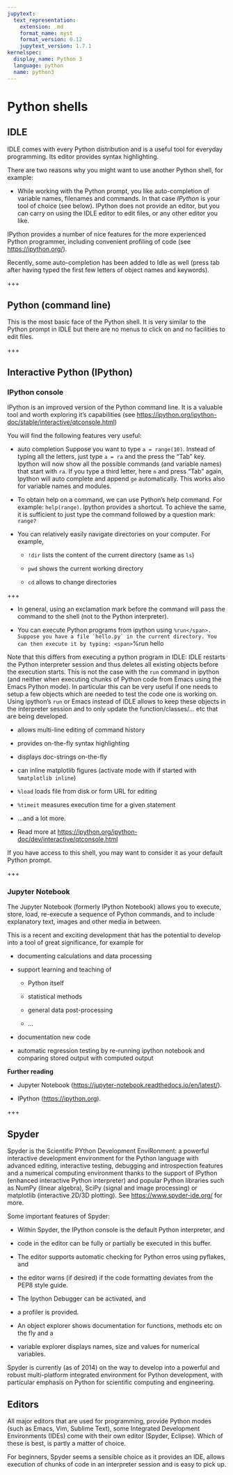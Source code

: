 ```yaml
---
jupytext:
  text_representation:
    extension: .md
    format_name: myst
    format_version: 0.12
    jupytext_version: 1.7.1
kernelspec:
  display_name: Python 3
  language: python
  name: python3
---
```


# Python shells

## IDLE

IDLE comes with every Python distribution and is a useful tool for everyday programming. Its editor provides syntax highlighting.

There are two reasons why you might want to use another Python shell, for example:

-   While working with the Python prompt, you like auto-completion of variable names, filenames and commands. In that case *IPython* is your tool of choice (see below). IPython does not provide an editor, but you can carry on using the IDLE editor to edit files, or any other editor you like.

IPython provides a number of nice features for the more experienced Python programmer, including convenient profiling of code (see <https://ipython.org/>).

Recently, some auto-completion has been added to Idle as well (press tab after having typed the first few letters of object names and keywords).

+++

## Python (command line)

This is the most basic face of the Python shell. It is very similar to the Python prompt in IDLE but there are no menus to click on and no facilities to edit files.

+++

## Interactive Python (IPython)

### IPython console

IPython is an improved version of the Python command line. It is a valuable tool and worth exploring it’s capabilities (see <https://ipython.org/ipython-doc/stable/interactive/qtconsole.html>)

You will find the following features very useful:

-   auto completion
    Suppose you want to type <span>`a = range(10)`</span>. Instead of typing all the letters, just type <span>`a = ra`</span> and the press the “Tab” key. Ipython will now show all the possible commands (and variable names) that start with <span>`ra`</span>. If you type a third letter, here <span>`n`</span> and press “Tab” again, Ipython will auto complete and append <span>`ge`</span> automatically.
    This works also for variable names and modules.

-   To obtain help on a command, we can use Python’s help command. For example: <span>`help(range)`</span>. Ipython provides a shortcut. To achieve the same, it is sufficient to just type the command followed by a question mark: <span>`range?`</span>

-   You can relatively easily navigate directories on your computer. For example,

    -   <span>`!dir`</span> lists the content of the current directory (same as <span>`ls`</span>)

    -   <span>`pwd`</span> shows the current working directory

    -   <span>`cd`</span> allows to change directories

+++

- In general, using an exclamation mark before the command will pass the command to the shell (not to the Python interpreter).

-   You can execute Python programs from ipython using <span>``%run</span>. Suppose you have a file `hello.py` in the current directory. You can then execute it by typing: <span>``%run hello</span>

   Note that this differs from executing a python program in IDLE: IDLE restarts the Python interpreter session and thus deletes all existing objects before the execution starts. This is not the case with the <span>`run`</span> command in ipython (and neither when executing chunks of Python code from Emacs using the Emacs Python mode). In particular this can be very useful if one needs to setup a few objects which are needed to test the code one is working on. Using ipython’s <span>`run`</span> or Emacs instead of IDLE allows to keep these objects in the interpreter session and to only update the function/classes/... etc that are being developed.

-   allows multi-line editing of command history

-   provides on-the-fly syntax highlighting

-   displays doc-strings on-the-fly

-   can inline matplotlib figures (activate mode with if started with `%matplotlib inline`)

-   `%load` loads file from disk or form URL for editing

-   `%timeit` measures execution time for a given statement

-   …and a lot more.

-   Read more at <https://ipython.org/ipython-doc/dev/interactive/qtconsole.html>

If you have access to this shell, you may want to consider it as your default Python prompt.

+++

### Jupyter Notebook

The Jupyter Notebook (formerly IPython Notebook) allows you to execute, store, load, re-execute a sequence of Python commands, and to include explanatory text, images and other media in between.

This is a recent and exciting development that has the potential to develop into a tool of great significance, for example for

-   documenting calculations and data processing

-   support learning and teaching of

    -   Python itself

    -   statistical methods

    -   general data post-processing

    -   …

-   documentation new code

-   automatic regression testing by re-running ipython notebook and comparing stored output with computed output

**Further reading**

-   Jupyter Notebook (<https://jupyter-notebook.readthedocs.io/en/latest/>).

-   IPython (<https://ipython.org>).

+++

## Spyder

Spyder is the Scientific PYthon Development EnviRonment: a powerful interactive development environment for the Python language with advanced editing, interactive testing, debugging and introspection features and a numerical computing environment thanks to the support of IPython (enhanced interactive Python interpreter) and popular Python libraries such as NumPy (linear algebra), SciPy (signal and image processing) or matplotlib (interactive 2D/3D plotting). See <https://www.spyder-ide.org/> for more.

Some important features of Spyder:

-   Within Spyder, the IPython console is the default Python interpreter, and

-   code in the editor can be fully or partially be executed in this buffer.

-   The editor supports automatic checking for Python erros using pyflakes, and

-   the editor warns (if desired) if the code formatting deviates from the PEP8 style guide.

-   The Ipython Debugger can be activated, and

-   a profiler is provided.

-   An object explorer shows documentation for functions, methods etc on the fly and a

-   variable explorer displays names, size and values for numerical variables.

Spyder is currently (as of 2014) on the way to develop into a powerful and robust multi-platform integrated environment for Python development, with particular emphasis on Python for scientific computing and engineering.

## Editors

All major editors that are used for programming, provide Python modes (such as Emacs, Vim, Sublime Text), some Integrated Development Environments (IDEs) come with their own editor (Spyder, Eclipse). Which of these is best, is partly a matter of choice.

For beginners, Spyder seems a sensible choice as it provides an IDE, allows execution of chunks of code in an interpreter session and is easy to pick up.
